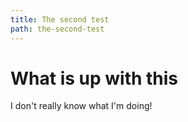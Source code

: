 ```yaml
---
title: The second test
path: the-second-test
---
```


# What is up with this

I don't really know what I'm doing!